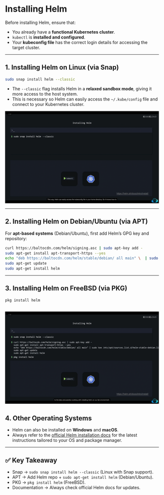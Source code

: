 

# Installing Helm

Before installing Helm, ensure that:

* You already have a **functional Kubernetes cluster**.
* `kubectl` is **installed and configured**.
* Your **kubeconfig file** has the correct login details for accessing the target cluster.

---

## 1. Installing Helm on Linux (via Snap)

```bash
sudo snap install helm --classic
```

* The `--classic` flag installs Helm in a **relaxed sandbox mode**, giving it more access to the host system.
* This is necessary so Helm can easily access the `~/.kube/config` file and connect to your Kubernetes cluster.

![alt text](../03-class-installation-and-configuration/image.png)

---

## 2. Installing Helm on Debian/Ubuntu (via APT)

For **apt-based systems** (Debian/Ubuntu), first add Helm’s GPG key and repository:

```bash
curl https://baltocdn.com/helm/signing.asc | sudo apt-key add -
sudo apt-get install apt-transport-https --yes
echo "deb https://baltocdn.com/helm/stable/debian/ all main" \  | sudo tee /etc/apt/sources.list.d/helm-stable-debian.list
sudo apt-get update
sudo apt-get install helm
```

---

## 3. Installing Helm on FreeBSD (via PKG)

```bash
pkg install helm
```


![alt text](../03-class-installation-and-configuration/image-1.png)
---

## 4. Other Operating Systems

* Helm can also be installed on **Windows** and **macOS**.
* Always refer to the [official Helm installation docs](https://helm.sh/docs/intro/install/) for the latest instructions tailored to your OS and package manager.

---

## ✅ Key Takeaway

* Snap → `sudo snap install helm --classic` (Linux with Snap support).
* APT → Add Helm repo + `sudo apt-get install helm` (Debian/Ubuntu).
* PKG → `pkg install helm` (FreeBSD).
* Documentation → Always check official Helm docs for updates.


